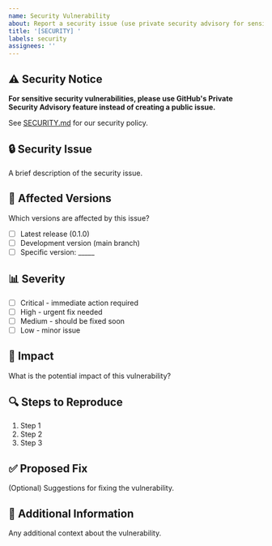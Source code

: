 ```yaml
---
name: Security Vulnerability
about: Report a security issue (use private security advisory for sensitive issues)
title: '[SECURITY] '
labels: security
assignees: ''
---
```


## ⚠️ Security Notice

**For sensitive security vulnerabilities, please use GitHub's Private Security Advisory feature instead of creating a public issue.**

See [SECURITY.md](../SECURITY.md) for our security policy.

## 🔒 Security Issue

A brief description of the security issue.

## 🎯 Affected Versions

Which versions are affected by this issue?

- [ ] Latest release (0.1.0)
- [ ] Development version (main branch)
- [ ] Specific version: _____

## 📊 Severity

- [ ] Critical - immediate action required
- [ ] High - urgent fix needed
- [ ] Medium - should be fixed soon
- [ ] Low - minor issue

## 📝 Impact

What is the potential impact of this vulnerability?

## 🔍 Steps to Reproduce

1. Step 1
2. Step 2
3. Step 3

## ✅ Proposed Fix

(Optional) Suggestions for fixing the vulnerability.

## 📎 Additional Information

Any additional context about the vulnerability.
